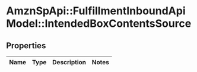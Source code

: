# AmznSpApi::FulfillmentInboundApiModel::IntendedBoxContentsSource

## Properties
Name | Type | Description | Notes
------------ | ------------- | ------------- | -------------

